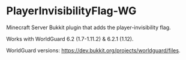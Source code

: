 # PlayerInvisibilityFlag-WG
Minecraft Server Bukkit plugin that adds the player-invisibility flag.

Works with WorldGuard 6.2 (1.7-1.11.2) & 6.2.1 (1.12).

WorldGuard versions: https://dev.bukkit.org/projects/worldguard/files.
